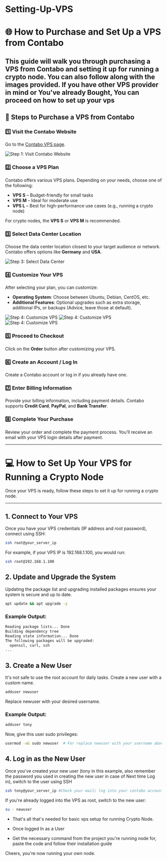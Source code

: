# Setting-Up-VPS
# 🌐 How to Purchase and Set Up a VPS from Contabo

This guide will walk you through purchasing a VPS from Contabo and setting it up for running a crypto node. You can also follow along with the images provided.
If you have other VPS provider in mind or You've already Bought, You can proceed on how to set up your vps
---

## 🎯 Steps to Purchase a VPS from Contabo

### 1️⃣ **Visit the Contabo Website**  
Go to the [Contabo VPS page](https://contabo.com/en/vps/).

![Step 1: Visit Contabo Website](images/Screenshot_20250308_113742.png)

### 2️⃣ **Choose a VPS Plan**  
Contabo offers various VPS plans. Depending on your needs, choose one of the following:
- **VPS S** – Budget-friendly for small tasks
- **VPS M** – Ideal for moderate use
- **VPS L** – Best for high-performance use cases (e.g., running a crypto node)

For crypto nodes, the **VPS S** or **VPS M** is recommended.


### 3️⃣ **Select Data Center Location**  
Choose the data center location closest to your target audience or network. Contabo offers options like **Germany** and **USA**.

![Step 3: Select Data Center](images/Screenshot_20250308_113845.png)

### 4️⃣ **Customize Your VPS**  
After selecting your plan, you can customize:
- **Operating System**: Choose between Ubuntu, Debian, CentOS, etc.
- **Additional Features**: Optional upgrades such as extra storage, additional IPs, or backups (Advice, leave those at default).

![Step 4: Customize VPS](images/Screenshot_20250308_113946.png)
![Step 4: Customize VPS](images/Screenshot_20250308_114214.png)
![Step 4: Customize VPS](images/Screenshot_20250308_114345.png)

### 5️⃣ **Proceed to Checkout**  
Click on the **Order** button after customizing your VPS.


### 6️⃣ **Create an Account / Log In**  
Create a Contabo account or log in if you already have one.



### 7️⃣ **Enter Billing Information**  
Provide your billing information, including payment details. Contabo supports **Credit Card**, **PayPal**, and **Bank Transfer**.

### 8️⃣ **Complete Your Purchase**  
Review your order and complete the payment process. You’ll receive an email with your VPS login details after payment.

---

# 💻 How to Set Up Your VPS for Running a Crypto Node

Once your VPS is ready, follow these steps to set it up for running a crypto node.


***


## 1. Connect to Your VPS  

Once you have your VPS credentials (IP address and root password), connect using SSH:  

```sh
ssh root@your_server_ip
```

For example, if your VPS IP is 192.168.1.100, you would run:
```sh
ssh root@192.168.1.100
```
## 2. Update and Upgrade the System
Updating the package list and upgrading installed packages ensures your system is secure and up to date.

```sh
apt update && apt upgrade -y 
```
### Example Output:

```sh
Reading package lists... Done
Building dependency tree       
Reading state information... Done
The following packages will be upgraded:
  openssl, curl, ssh
...

```

## 3. Create a New User
It's not safe to use the root account for daily tasks. Create a new user with a custom name.

```sh
adduser newuser

```
Replace newuser with your desired username.

### Example Output:
```sh
adduser tony
```

Now, give this user sudo privileges:

```sh
usermod -aG sudo newuser  # For replace newuser with your username above
```
## 4. Log in as the New User
Once you've created your new user (tony in this example, also remember the password you used in creating the new user in case of Next time Log in), switch to the user using SSH

```sh
ssh tony@your_server_ip #Check your mail/ log into your contabo account to get your server IP address

```

If you're already logged into the VPS as root, switch to the new user:

```sh
su - newuser

```
- That's all that's needed for basic vps setup for running Crypto Node.

- Once logged In as a User

- Get the necessary command from the project you're running node for, paste the code and follow their installation guide

Cheers, you're now running your own node.

